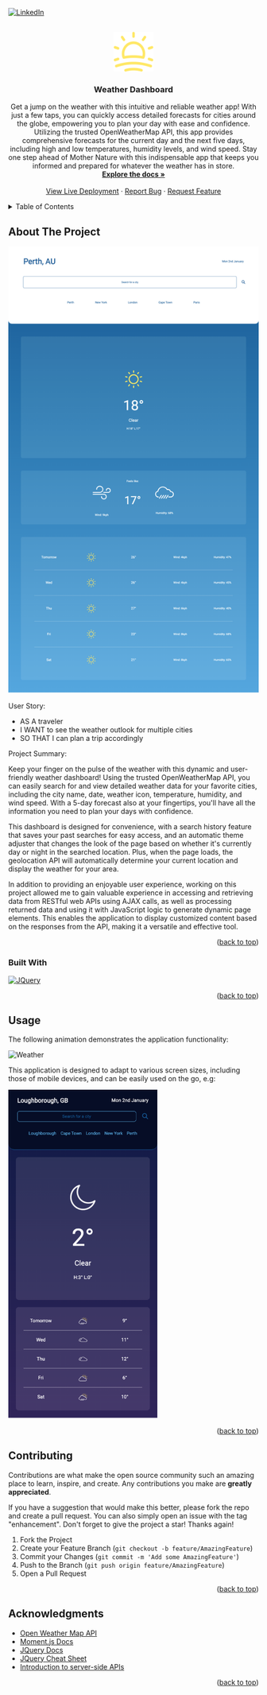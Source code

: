 <a name="readme-top"></a>

[![LinkedIn][linkedin-shield]][linkedin-url]

<!-- PROJECT LOGO -->
<br />
<div align="center">
  <a href="https://github.com/XchHarutyunyan/weather">
    <img src="assets/icons/sunrise.png" alt="Logo" width="80" height="80">
  </a>

<h3 align="center">Weather Dashboard</h3>

  <p align="center">
  Get a jump on the weather with this intuitive and reliable weather app! With just a few taps, you can quickly access detailed forecasts for cities around the globe, empowering you to plan your day with ease and confidence. Utilizing the trusted OpenWeatherMap API, this app provides comprehensive forecasts for the current day and the next five days, including high and low temperatures, humidity levels, and wind speed. Stay one step ahead of Mother Nature with this indispensable app that keeps you informed and prepared for whatever the weather has in store.

<br />
<a href="https://github.com/XchHarutyunyan/weather"><strong>Explore the docs »</strong></a>
<br />
<br />
<a href="https://XchHarutyunyan.github.io/weather/">View Live Deployment</a>
·
<a href="https://github.com/XchHarutyunyan/weather/issues">Report Bug</a>
·
<a href="https://github.com/XchHarutyunyan/weather/issues">Request Feature</a>

  </p>
</div>

<!-- TABLE OF CONTENTS -->
<details>
  <summary>Table of Contents</summary>
  <ol>
    <li>
      <a href="#about-the-project">About The Project</a>
      <ul>
        <li><a href="#built-with">Built With</a></li>
      </ul>
    </li>
        <li><a href="#usage">Usage</a></li>
    <li><a href="#contributing">Contributing</a></li>
    <li><a href="#contact">Contact</a></li>
    <li><a href="#acknowledgments">Acknowledgments</a></li>
  </ol>
</details>

<!-- ABOUT THE PROJECT -->

## About The Project

[![Weather][product-screenshot]](https://mdyeates.github.io/weather-app/)

User Story:

- AS A traveler
- I WANT to see the weather outlook for multiple cities
- SO THAT I can plan a trip accordingly

Project Summary:

Keep your finger on the pulse of the weather with this dynamic and user-friendly weather dashboard! Using the trusted OpenWeatherMap API, you can easily search for and view detailed weather data for your favorite cities, including the city name, date, weather icon, temperature, humidity, and wind speed. With a 5-day forecast also at your fingertips, you'll have all the information you need to plan your days with confidence.

This dashboard is designed for convenience, with a search history feature that saves your past searches for easy access, and an automatic theme adjuster that changes the look of the page based on whether it's currently day or night in the searched location. Plus, when the page loads, the geolocation API will automatically determine your current location and display the weather for your area.

In addition to providing an enjoyable user experience, working on this project allowed me to gain valuable experience in accessing and retrieving data from RESTful web APIs using AJAX calls, as well as processing returned data and using it with JavaScript logic to generate dynamic page elements. This enables the application to display customized content based on the responses from the API, making it a versatile and effective tool.

<p align="right">(<a href="#readme-top">back to top</a>)</p>

### Built With

[![JQuery][jquery.com]][jquery-url]

<p align="right">(<a href="#readme-top">back to top</a>)</p>

## Usage

The following animation demonstrates the application functionality:

![Weather](assets/images/usagegif.gif)

This application is designed to adapt to various screen sizes, including those of mobile devices, and can be easily used on the go, e.g:

<img src="assets/images/mobile.png" width="300">

<p align="right">(<a href="#readme-top">back to top</a>)</p>

<!-- CONTRIBUTING -->

## Contributing

Contributions are what make the open source community such an amazing place to learn, inspire, and create. Any contributions you make are **greatly appreciated**.

If you have a suggestion that would make this better, please fork the repo and create a pull request. You can also simply open an issue with the tag "enhancement".
Don't forget to give the project a star! Thanks again!

1. Fork the Project
2. Create your Feature Branch (`git checkout -b feature/AmazingFeature`)
3. Commit your Changes (`git commit -m 'Add some AmazingFeature'`)
4. Push to the Branch (`git push origin feature/AmazingFeature`)
5. Open a Pull Request

<p align="right">(<a href="#readme-top">back to top</a>)</p>

## Acknowledgments

- [Open Weather Map API](https://openweathermap.org/api)
- [Moment.js Docs](https://momentjs.com/)
- [JQuery Docs](https://jquery.com/)
- [JQuery Cheat Sheet](https://htmlcheatsheet.com/jquery/)
- [Introduction to server-side APIs](https://www.codenewbie.org/blogs/an-intro-to-apis)

<p align="right">(<a href="#readme-top">back to top</a>)</p>

<!-- MARKDOWN LINKS & IMAGES -->

[linkedin-shield]: https://img.shields.io/badge/-LinkedIn-black.svg?style=for-the-badge&logo=linkedin&colorB=555
[linkedin-url]: https://www.linkedin.com/in/xch-harutyunyan
[product-screenshot]: assets/images/screenshot.png
[jquery.com]: https://img.shields.io/badge/jQuery-0769AD?style=for-the-badge&logo=jquery&logoColor=white
[jquery-url]: https://jquery.com
